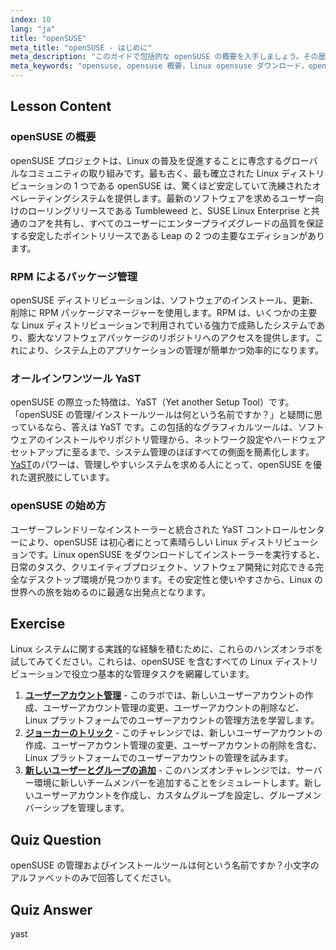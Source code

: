 ```yaml
---
index: 10
lang: "ja"
title: "openSUSE"
meta_title: "openSUSE - はじめに"
meta_description: "このガイドで包括的な openSUSE の概要を入手しましょう。その歴史、RPM パッケージ、強力な YaST ツールについて学びます。openSUSE が安定していて使いやすい選択肢である理由と、Linux openSUSE のダウンロード場所を見つけてください。"
meta_keywords: "opensuse, opensuse 概要，linux opensuse ダウンロード，opensuse の管理/インストールツールの名前は何ですか？, Linux ディストリビューション，RPM, YaST, 初心者向け Linux"
---
```


## Lesson Content

### openSUSE の概要

openSUSE プロジェクトは、Linux の普及を促進することに専念するグローバルなコミュニティの取り組みです。最も古く、最も確立された Linux ディストリビューションの 1 つである openSUSE は、驚くほど安定していて洗練されたオペレーティングシステムを提供します。最新のソフトウェアを求めるユーザー向けのローリングリリースである Tumbleweed と、SUSE Linux Enterprise と共通のコアを共有し、すべてのユーザーにエンタープライズグレードの品質を保証する安定したポイントリリースである Leap の 2 つの主要なエディションがあります。

### RPM によるパッケージ管理

openSUSE ディストリビューションは、ソフトウェアのインストール、更新、削除に RPM パッケージマネージャーを使用します。RPM は、いくつかの主要な Linux ディストリビューションで利用されている強力で成熟したシステムであり、膨大なソフトウェアパッケージのリポジトリへのアクセスを提供します。これにより、システム上のアプリケーションの管理が簡単かつ効率的になります。

### オールインワンツール YaST

openSUSE の際立った特徴は、YaST（Yet another Setup Tool）です。「openSUSE の管理/インストールツールは何という名前ですか？」と疑問に思っているなら、答えは YaST です。この包括的なグラフィカルツールは、ソフトウェアのインストールやリポジトリ管理から、ネットワーク設定やハードウェアセットアップに至るまで、システム管理のほぼすべての側面を簡素化します。 [YaST](http://yast.github.io/)のパワーは、管理しやすいシステムを求める人にとって、openSUSE を優れた選択肢にしています。

### openSUSE の始め方

ユーザーフレンドリーなインストーラーと統合された YaST コントロールセンターにより、openSUSE は初心者にとって素晴らしい Linux ディストリビューションです。Linux openSUSE をダウンロードしてインストーラーを実行すると、日常のタスク、クリエイティブプロジェクト、ソフトウェア開発に対応できる完全なデスクトップ環境が見つかります。その安定性と使いやすさから、Linux の世界への旅を始めるのに最適な出発点となります。

## Exercise

Linux システムに関する実践的な経験を積むために、これらのハンズオンラボを試してみてください。これらは、openSUSE を含むすべての Linux ディストリビューションで役立つ基本的な管理タスクを網羅しています。

1. **[ユーザーアカウント管理](https://labex.io/ja/labs/linux-user-account-management-49)** - このラボでは、新しいユーザーアカウントの作成、ユーザーアカウント管理の変更、ユーザーアカウントの削除など、Linux プラットフォームでのユーザーアカウントの管理方法を学習します。
2. **[ジョーカーのトリック](https://labex.io/ja/labs/linux-the-joker-s-trick-270247)** - このチャレンジでは、新しいユーザーアカウントの作成、ユーザーアカウント管理の変更、ユーザーアカウントの削除を含む、Linux プラットフォームでのユーザーアカウントの管理を試みます。
3. **[新しいユーザーとグループの追加](https://labex.io/ja/labs/linux-add-new-user-and-group-17987)** - このハンズオンチャレンジでは、サーバー環境に新しいチームメンバーを追加することをシミュレートします。新しいユーザーアカウントを作成し、カスタムグループを設定し、グループメンバーシップを管理します。

## Quiz Question

openSUSE の管理およびインストールツールは何という名前ですか？小文字のアルファベットのみで回答してください。

## Quiz Answer

yast
